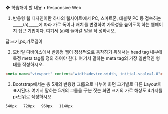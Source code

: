 ❖ 학습해야 할 내용
• Responsive Web

1. 반응형 웹 디자인이란 하나의 웹사이트에서 PC, 스마트폰, 태블릿 PC 등 접속하는 _____(a)_____에 따라 가로
    폭이나 배치를 변경하여 가독성을 높이도록 하는 웹페이지 접근 기법이다. 여기서 (a)에 들어갈 말을 작
    성하시오.

답:크기,px,가로길이

2. 모바일 디바이스에서 반응형 웹이 정상적으로 동작하기 위해서는 head tag 내부에 특정 meta tag를 정의
    하여야 한다. 여기서 말하는 meta tag의 가장 일반적인 형태를 작성하시오.

```html
<meta name="viewport" content="width=device-width, initial-scale=1.0">
```

3. Bootstrap에서는 총 5개의 반응형 그룹으로 나누어 화면 크기별로 다른 Layout이 표시된다. 여기서 말하는
    5개의 그룹을 구분 짓는 화면 크기의 가로 해상도 4가지를 px단위로 작성하시오.

```html
540px	720px	960px	1140px
```

